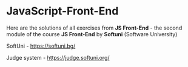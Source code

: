 # JavaScript-Front-End

Here are the solutions of all exercises from **JS Front-End** -  the second module of the course **JS Front-End** by **Softuni** (Software University)

SoftUni - https://softuni.bg/

Judge system - https://judge.softuni.org/
